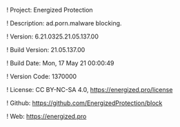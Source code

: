 ! Project: Energized Protection

! Description: ad.porn.malware blocking.

! Version: 6.21.0325.21.05.137.00

! Build Version: 21.05.137.00

! Build Date: Mon, 17 May 21 00:00:49

! Version Code: 1370000

! License: CC BY-NC-SA 4.0, https://energized.pro/license

! Github: https://github.com/EnergizedProtection/block

! Web: https://energized.pro
